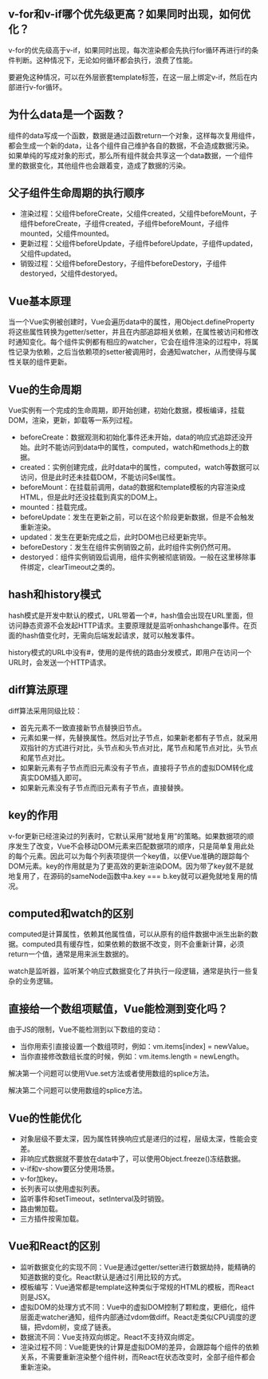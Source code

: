 ## v-for和v-if哪个优先级更高？如果同时出现，如何优化？

v-for的优先级高于v-if，如果同时出现，每次渲染都会先执行for循环再进行if的条件判断。这种情况下，无论如何循环都会执行，浪费了性能。

要避免这种情况，可以在外层嵌套template标签，在这一层上绑定v-if，然后在内部进行v-for循环。

## 为什么data是一个函数？

组件的data写成一个函数，数据是通过函数return一个对象，这样每次复用组件，都会生成一个新的data，让各个组件自己维护各自的数据，不会造成数据污染。如果单纯的写成对象的形式，那么所有组件就会共享这一个data数据，一个组件里的数据变化，其他组件也会跟着变，造成了数据的污染。

## 父子组件生命周期的执行顺序

+ 渲染过程：父组件beforeCreate，父组件created，父组件beforeMount，子组件beforeCreate，子组件created，子组件beforeMount，子组件mounted，父组件mounted。
+ 更新过程：父组件beforeUpdate，子组件beforeUpdate，子组件updated，父组件updated。
+ 销毁过程：父组件beforeDestory，子组件beforeDestory，子组件destoryed，父组件destoryed。

## Vue基本原理

当一个Vue实例被创建时，Vue会遍历data中的属性，用Object.defineProperty将这些属性转换为getter/setter，并且在内部追踪相关依赖，在属性被访问和修改时通知变化。每个组件实例都有相应的watcher，它会在组件渲染的过程中，将属性记录为依赖，之后当依赖项的setter被调用时，会通知watcher，从而使得与属性关联的组件更新。

## Vue的生命周期

Vue实例有一个完成的生命周期，即开始创建，初始化数据，模板编译，挂载DOM，渲染，更新，卸载等一系列过程。

+ beforeCreate：数据观测和初始化事件还未开始，data的响应式追踪还没开始。此时不能访问到data中的属性，computed，watch和methods上的数据。
+ created：实例创建完成，此时data中的属性，computed，watch等数据可以访问，但是此时还未挂载DOM，不能访问$el属性。
+ beforeMount：在挂载前调用，data的数据和template模板的内容渲染成HTML，但是此时还没挂载到真实的DOM上。
+ mounted：挂载完成。
+ beforeUpdate：发生在更新之前，可以在这个阶段更新数据，但是不会触发重新渲染。
+ updated：发生在更新完成之后，此时DOM也已经更新完毕。
+ beforeDestory：发生在组件实例销毁之前，此时组件实例仍然可用。
+ destoryed：组件实例销毁后调用，组件实例被彻底销毁。一般在这里移除事件绑定，clearTimeout之类的。

## hash和history模式

hash模式是开发中默认的模式，URL带着一个#，hash值会出现在URL里面，但访问静态资源不会发起HTTP请求。主要原理就是监听onhashchange事件。在页面的hash值变化时，无需向后端发起请求，就可以触发事件。

history模式的URL中没有#，使用的是传统的路由分发模式，即用户在访问一个URL时，会发送一个HTTP请求。

## diff算法原理

diff算法采用同级比较：

+ 首先元素不一致直接新节点替换旧节点。
+ 元素如果一样，先替换属性。然后对比子节点，如果新老都有子节点，就采用双指针的方式进行对比，头节点和头节点对比，尾节点和尾节点对比，头节点和尾节点对比。
+ 如果新元素有子节点而旧元素没有子节点，直接将子节点的虚拟DOM转化成真实DOM插入即可。
+ 如果新元素没有子节点而旧元素有子节点，直接替换。

## key的作用

v-for更新已经渲染过的列表时，它默认采用“就地复用”的策略。如果数据项的顺序发生了改变，Vue不会移动DOM元素来匹配数据项的顺序，只是简单复用此处的每个元素。因此可以为每个列表项提供一个key值，以便Vue准确的跟踪每个DOM元素。key的作用就是为了更高效的更新渲染DOM。因为带了key就不是就地复用了，在源码的sameNode函数中a.key === b.key就可以避免就地复用的情况。

## computed和watch的区别

computed是计算属性，依赖其他属性值，可以从原有的组件数据中派生出新的数据。computed具有缓存性，如果依赖的数据不改变，则不会重新计算，必须return一个值，通常是用来派生数据的。

watch是监听器，监听某个响应式数据变化了并执行一段逻辑，通常是执行一些复杂的业务逻辑。

## 直接给一个数组项赋值，Vue能检测到变化吗？

由于JS的限制，Vue不能检测到以下数组的变动：

+ 当你用索引直接设置一个数组项时，例如：vm.items[index] = newValue。
+ 当你直接修改数组长度的时候，例如：vm.items.length = newLength。

解决第一个问题可以使用Vue.set方法或者使用数组的splice方法。

解决第二个问题可以使用数组的splice方法。

## Vue的性能优化

+ 对象层级不要太深，因为属性转换响应式是递归的过程，层级太深，性能会变差。
+ 非响应式数据就不要放在data中了，可以使用Object.freeze()冻结数据。
+ v-if和v-show要区分使用场景。
+ v-for加key。
+ 长列表可以使用虚拟列表。
+ 监听事件和setTimeout，setInterval及时销毁。
+ 路由懒加载。
+ 三方插件按需加载。

## Vue和React的区别

+ 监听数据变化的实现不同：Vue是通过getter/setter进行数据劫持，能精确的知道数据的变化。React默认是通过引用比较的方式。
+ 模板编写：Vue通常都是template这种类似于常规的HTML的模板，而React则是JSX。
+ 虚拟DOM的处理方式不同：Vue中的虚拟DOM控制了颗粒度，更细化，组件层面走watcher通知，组件内部通过vdom做diff。React走类似CPU调度的逻辑，把vdom树，变成了链表。
+ 数据流不同：Vue支持双向绑定。React不支持双向绑定。
+ 渲染过程不同：Vue能更快的计算是虚拟DOM的差异，会跟踪每个组件的依赖关系，不需要重新渲染整个组件树，而React在状态改变时，全部子组件都会重新渲染。
